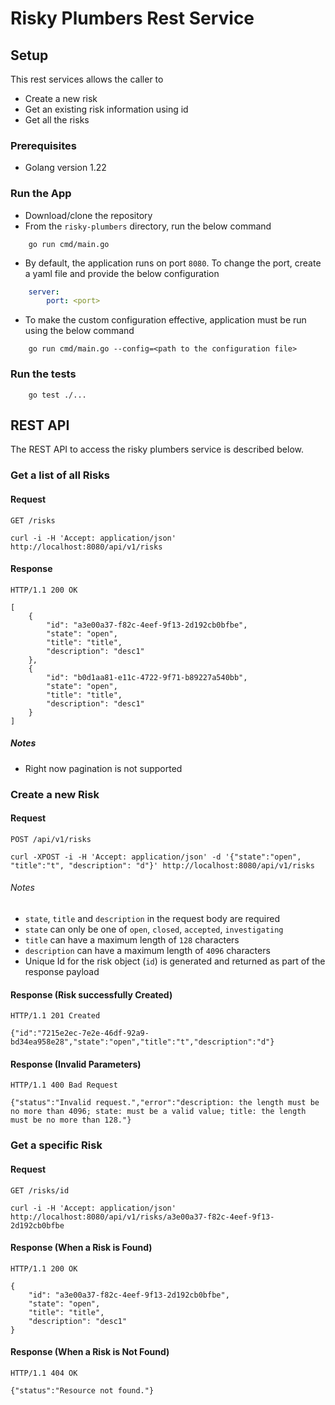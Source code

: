 # Risky Plumbers Rest Service

## Setup
This rest services allows the caller to
- Create a new risk
- Get an existing risk information using id
- Get all the risks

### Prerequisites
- Golang version 1.22

### Run the App
- Download/clone the repository
- From the `risky-plumbers` directory, run the below command
```console
    go run cmd/main.go
```

- By default, the application runs on port `8080`. To change the port, create a yaml file and provide the below configuration
```yaml
    server:
        port: <port>
```

- To make the custom configuration effective, application must be run using the below command

```console
    go run cmd/main.go --config=<path to the configuration file>
```

### Run the tests

```console
    go test ./...
```

## REST API

The REST API to access the risky plumbers service is described below.

### Get a list of all Risks

#### Request

`GET /risks`

    curl -i -H 'Accept: application/json' http://localhost:8080/api/v1/risks

#### Response

    HTTP/1.1 200 OK

    [
        {
            "id": "a3e00a37-f82c-4eef-9f13-2d192cb0bfbe",
            "state": "open",
            "title": "title",
            "description": "desc1"
        },
        {
            "id": "b0d1aa81-e11c-4722-9f71-b89227a540bb",
            "state": "open",
            "title": "title",
            "description": "desc1"
        }
    ]

##### Notes
- Right now pagination is not supported

### Create a new Risk

#### Request

`POST /api/v1/risks`

    curl -XPOST -i -H 'Accept: application/json' -d '{"state":"open", "title":"t", "description": "d"}' http://localhost:8080/api/v1/risks


###### Notes 
- `state`, `title` and `description` in the request body are required
- `state` can only be one of `open`, `closed`, `accepted`, `investigating`
- `title` can have a maximum length of `128` characters
- `description` can have a maximum length of `4096` characters
- Unique Id for the risk object (`id`) is generated and returned as part of the response payload 

#### Response (Risk successfully Created)

    HTTP/1.1 201 Created

    {"id":"7215e2ec-7e2e-46df-92a9-bd34ea958e28","state":"open","title":"t","description":"d"}


#### Response (Invalid Parameters)

    HTTP/1.1 400 Bad Request

    {"status":"Invalid request.","error":"description: the length must be no more than 4096; state: must be a valid value; title: the length must be no more than 128."}


### Get a specific Risk

#### Request

`GET /risks/id`

    curl -i -H 'Accept: application/json' http://localhost:8080/api/v1/risks/a3e00a37-f82c-4eef-9f13-2d192cb0bfbe

#### Response (When a Risk is Found)

    HTTP/1.1 200 OK

    {
        "id": "a3e00a37-f82c-4eef-9f13-2d192cb0bfbe",
        "state": "open",
        "title": "title",
        "description": "desc1"
    }

#### Response (When a Risk is Not Found)

    HTTP/1.1 404 OK

    {"status":"Resource not found."}


